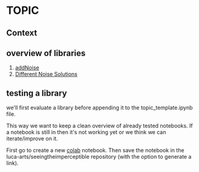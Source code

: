 # TOPIC

## Context

## overview of libraries

1. [addNoise](https://github.com/xieKKKi/image_noise_denoise)
2. [Different Noise Solutions](https://github.com/ABED00RICK/adding-noise-python-manytypes)

## testing a library

we'll first evaluate a library before appending it to the topic_template.ipynb file.

This way we want to keep a clean overview of already tested notebooks. If a notebook is still in <tests> then it's not working yet or we think we can iterate/improve on it.

First go to create a new [colab](https://colab.research.google.com) notebook. Then save the notebook in the luca-arts/seeingtheimperceptible repository (with the option to generate a link).
